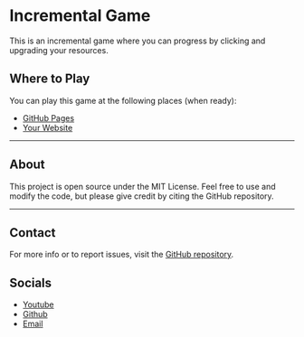 # Incremental Game

This is an incremental game where you can progress by clicking and upgrading your resources.

## Where to Play

You can play this game at the following places (when ready):

- [GitHub Pages](https://smilynarwhal77.github.io/incremental-i/)
- [Your Website](https://incremental-dimensions.netlify.app/)
---

## About

This project is open source under the MIT License. Feel free to use and modify the code, but please give credit by citing the GitHub repository.

---

## Contact

For more info or to report issues, visit the [GitHub repository](https://github.com/SmilyNarwhal77/incremental-i).

## Socials
- [Youtube](https://youtube.com/@KeeganGaming23)
- [Github](https://github.com/SmilyNarwhal77)
- [Email](keegangaming23official@gmail.com)
